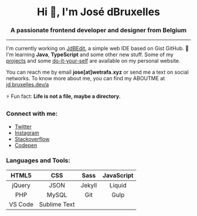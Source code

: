 <h1 align="center">Hi 👋, I'm José dBruxelles</h1>
<h3 align="center">A passionate frontend developer and designer from Belgium</h3>

---

I'm currently working on [JdBEdit](https://code.wetrafa.xyz), a simple web IDE based on Gist GitHub. 🌱 I'm learning **Java**, **TypeScript** and some other new stuff. Some of my [projects](https://jd.bruxelles.dev/projets) and some [do-it-your-self](https://jd.bruxelles.dev/w/) are available on my personal website.

You can reach me by email **jose[at]wetrafa.xyz** or send me a text on social networks. To know more about me, you can find my ABOUTME at [jd.bruxelles.dev/a](https://jd.bruxelles.dev/a)

⚡ Fun fact: **Life is not a file, maybe a directory.**

### Connect with me:

- [Twitter](https://twitter.com/jdbruxelles)
- [Instagram](https://instagram.com/jdbruxelles)
- [Stackoverflow](https://stackoverflow.com/users/8335367)
- [Codepen](https://codepen.io/jdbio)

### Languages and Tools:

| HTML5   | CSS          | Sass   | JavaScript |
|:-------:|:------------:|:------:|:----------:|
| jQuery  | JSON         | Jekyll | Liquid     |
| PHP     | MySQL        | Git    | Gulp       |
| VS Code | Sublime Text |        |            |

<!-- ### My most used languages on GitHub

![Top Langs](https://github-readme-stats.vercel.app/api/top-langs/?username=jdbruxelles&layout=compact&hide_title=true) -->

<!-- ### My wakatime stats for the last week

![My wakatime stats](https://github-readme-stats.vercel.app/api/wakatime?username=jdbruxelles&hide_title=true) -->
